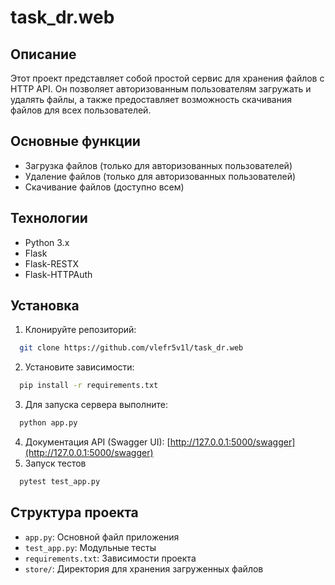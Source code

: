 # task_dr.web

## Описание

Этот проект представляет собой простой сервис для хранения файлов с HTTP API. Он позволяет авторизованным пользователям загружать и удалять файлы, а также предоставляет возможность скачивания файлов для всех пользователей.

## Основные функции

- Загрузка файлов (только для авторизованных пользователей)
- Удаление файлов (только для авторизованных пользователей)
- Скачивание файлов (доступно всем)

## Технологии

- Python 3.x
- Flask
- Flask-RESTX
- Flask-HTTPAuth

## Установка

1. Клонируйте репозиторий:
 ```bash
   git clone https://github.com/vlefr5v1l/task_dr.web
   ```
2. Установите зависимости:
 ```bash
   pip install -r requirements.txt
   ```

3. Для запуска сервера выполните:
 ```bash
   python app.py
```
4. Документация API (Swagger UI): [http://127.0.0.1:5000/swagger](http://127.0.0.1:5000/swagger)
5. Запуск тестов
 ```bash
   pytest test_app.py
```
## Структура проекта

- `app.py`: Основной файл приложения
- `test_app.py`: Модульные тесты
- `requirements.txt`: Зависимости проекта
- `store/`: Директория для хранения загруженных файлов
